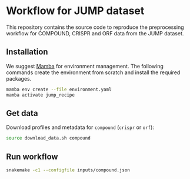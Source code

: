 # Workflow for JUMP dataset

This repository contains the source code to reproduce the preprocessing workflow
for COMPOUND, CRISPR and ORF data from the JUMP dataset.

## Installation

We suggest [Mamba](https://github.com/conda-forge/miniforge#mambaforge) for
environment management. The following commands create the environment from
scratch and install the required packages.

```bash
mamba env create --file environment.yaml
mamba activate jump_recipe
```

## Get data

Download profiles and metadata for `compound` (`crispr` or `orf`):

```bash
source download_data.sh compound
```

## Run workflow

```bash
snakemake -c1 --configfile inputs/compound.json
```
